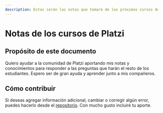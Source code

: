 ```yaml
---
description: Estas serán las notas que tomaré de los próximos cursos de Platzi
---
```


# Notas de los cursos de Platzi

## Propósito de este documento

Quiero ayudar a la comunidad de Platzi aportando mis notas y conocimientos para responder a las preguntas que harán el resto de los estudiantes. Espero ser de gran ayuda y aprender junto a mis compañeros. 

## Cómo contribuir

Si deseas agregar información adicional, cambiar o corregir algún error, puedes hacerlo desde el [repositorio](https://github.com/AugustoBarco/Notas_recolectadas). Con mucho gusto incluiré tu aporte.

